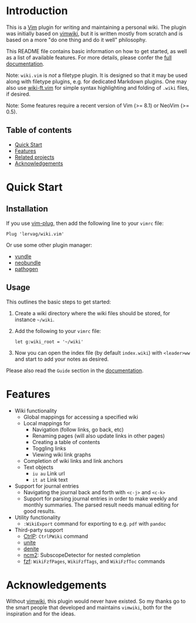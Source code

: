# Introduction

This is a [Vim](http://www.vim.org/) plugin for writing and maintaining
a personal wiki. The plugin was initially based on
[vimwiki](https://github.com/vimwiki/vimwiki), but it is written mostly from
scratch and is based on a more "do one thing and do it well" philosophy.

This README file contains basic information on how to get started, as well as
a list of available features. For more details, please confer the
[full documentation](doc/wiki.txt).

Note: `wiki.vim` is _not_ a filetype plugin. It is designed so that it may be used
      along with filetype plugins, e.g. for dedicated Markdown plugins. One may
      also use [wiki-ft.vim](https://github.com/lervag/wiki-ft.vim) for simple
      syntax highlighting and folding of `.wiki` files, if desired.

Note: Some features require a recent version of Vim (>= 8.1) or NeoVim (>= 0.5).

## Table of contents

* [Quick Start](#quick-start)
* [Features](#features)
* [Related projects](#related-projects)
* [Acknowledgements](#acknowledgements)

# Quick Start

## Installation

If you use [vim-plug](https://github.com/junegunn/vim-plug), then add the
following line to your `vimrc` file:

```vim
Plug 'lervag/wiki.vim'
```

Or use some other plugin manager:
* [vundle](https://github.com/gmarik/vundle)
* [neobundle](https://github.com/Shougo/neobundle.vim)
* [pathogen](https://github.com/tpope/vim-pathogen)

## Usage

This outlines the basic steps to get started:

1. Create a wiki directory where the wiki files should be stored, for instance
   `~/wiki`.

2. Add the following to your `vimrc` file:

   ```vim
   let g:wiki_root = '~/wiki'
   ```

3. Now you can open the index file (by default `index.wiki`) with `<leader>ww`
   and start to add your notes as desired.

Please also read the `Guide` section in the [documentation](doc/wiki.txt).

# Features

- Wiki functionality
  - Global mappings for accessing a specified wiki
  - Local mappings for
    - Navigation (follow links, go back, etc)
    - Renaming pages (will also update links in other pages)
    - Creating a table of contents
    - Toggling links
    - Viewing wiki link graphs
  - Completion of wiki links and link anchors
  - Text objects
    - `iu au` Link url
    - `it at` Link text
- Support for journal entries
  - Navigating the journal back and forth with `<c-j>` and `<c-k>`
  - Support for parsing journal entries in order to make weekly and monthly
    summaries. The parsed result needs manual editing for good results.
- Utility functionality
  - `:WikiExport` command for exporting to e.g. `pdf` with `pandoc`
- Third-party support
  - [CtrlP](https://github.com/ctrlpvim/ctrlp.vim): `CtrlPWiki` command
  - [unite](https://github.com/Shougo/unite.vim)
  - [denite](https://github.com/Shougo/denite.nvim)
  - [ncm2](https://github.com/ncm2/ncm2): SubscopeDetector for nested completion
  - [fzf](https://github.com/junegunn/fzf): `WikiFzfPages`, `WikiFzfTags`, and `WikiFzfToc` commands

# Acknowledgements

Without [vimwiki](https://github.com/vimwiki/vimwiki), this plugin would never
have existed. So my thanks go to the smart people that developed and maintains
`vimwiki`, both for the inspiration and for the ideas.

